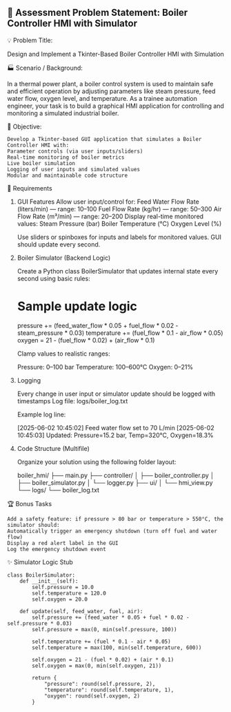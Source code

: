 🧪 Assessment Problem Statement: Boiler Controller HMI with Simulator
-------------------------------------------------------------------------------------------

💡 Problem Title:

Design and Implement a Tkinter-Based Boiler Controller HMI with Simulation

🏭 Scenario / Background:

In a thermal power plant, a boiler control system is used to maintain safe and efficient operation by adjusting parameters like steam pressure, feed water flow, oxygen level, and temperature. As a trainee automation engineer, your task is to build a graphical HMI application for controlling and monitoring a simulated industrial boiler.

🎯 Objective:

    Develop a Tkinter-based GUI application that simulates a Boiler Controller HMI with:
    Parameter controls (via user inputs/sliders)
    Real-time monitoring of boiler metrics
    Live boiler simulation
    Logging of user inputs and simulated values
    Modular and maintainable code structure

🔧 Requirements

1. GUI Features
    Allow user input/control for:
    Feed Water Flow Rate (liters/min) — range: 10–100
    Fuel Flow Rate (kg/hr) — range: 50–300
    Air Flow Rate (m³/min) — range: 20–200
    Display real-time monitored values:
    Steam Pressure (bar)
    Boiler Temperature (°C)
    Oxygen Level (%)

    Use sliders or spinboxes for inputs and labels for monitored values. GUI should update every second.

2. Boiler Simulator (Backend Logic)

    Create a Python class BoilerSimulator that updates internal state every second using basic rules:

    # Sample update logic
    pressure += (feed_water_flow * 0.05 + fuel_flow * 0.02 - steam_pressure * 0.03)
    temperature += (fuel_flow * 0.1 - air_flow * 0.05)
    oxygen = 21 - (fuel_flow * 0.02) + (air_flow * 0.1)


    Clamp values to realistic ranges:

    Pressure: 0–100 bar
    Temperature: 100–600°C
    Oxygen: 0–21%

3. Logging

    Every change in user input or simulator update should be logged with timestamps
    Log file: logs/boiler_log.txt

    Example log line:

    [2025-06-02 10:45:02] Feed water flow set to 70 L/min
    [2025-06-02 10:45:03] Updated: Pressure=15.2 bar, Temp=320°C, Oxygen=18.3%


4. Code Structure (Multifile)

    Organize your solution using the following folder layout:

    boiler_hmi/
    ├── main.py
    ├── controller/
    │   ├── boiler_controller.py
    │   ├── boiler_simulator.py
    │   └── logger.py
    ├── ui/
    │   └── hmi_view.py
    └── logs/
        └── boiler_log.txt

🏆 Bonus Tasks

    Add a safety feature: if pressure > 80 bar or temperature > 550°C, the simulator should:
    Automatically trigger an emergency shutdown (turn off fuel and water flow)
    Display a red alert label in the GUI
    Log the emergency shutdown event

✨ Simulator Logic Stub


    class BoilerSimulator:
        def __init__(self):
            self.pressure = 10.0
            self.temperature = 120.0
            self.oxygen = 20.0

        def update(self, feed_water, fuel, air):
            self.pressure += (feed_water * 0.05 + fuel * 0.02 - self.pressure * 0.03)
            self.pressure = max(0, min(self.pressure, 100))

            self.temperature += (fuel * 0.1 - air * 0.05)
            self.temperature = max(100, min(self.temperature, 600))

            self.oxygen = 21 - (fuel * 0.02) + (air * 0.1)
            self.oxygen = max(0, min(self.oxygen, 21))

            return {
                "pressure": round(self.pressure, 2),
                "temperature": round(self.temperature, 1),
                "oxygen": round(self.oxygen, 2)
            }
